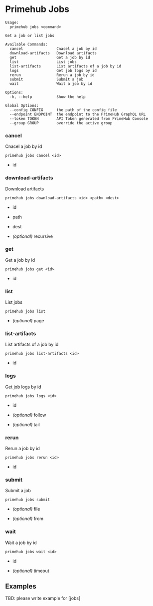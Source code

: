 
# Primehub Jobs

```
Usage: 
  primehub jobs <command>

Get a job or list jobs

Available Commands:
  cancel               Cnacel a job by id
  download-artifacts   Download artifacts
  get                  Get a job by id
  list                 List jobs
  list-artifacts       List artifacts of a job by id
  logs                 Get job logs by id
  rerun                Rerun a job by id
  submit               Submit a job
  wait                 Wait a job by id

Options:
  -h, --help           Show the help

Global Options:
  --config CONFIG      the path of the config file
  --endpoint ENDPOINT  the endpoint to the PrimeHub GraphQL URL
  --token TOKEN        API Token generated from PrimeHub Console
  --group GROUP        override the active group

```


### cancel

Cnacel a job by id


```
primehub jobs cancel <id>
```

* id
 




### download-artifacts

Download artifacts


```
primehub jobs download-artifacts <id> <path> <dest>
```

* id
* path
* dest
 

* *(optional)* recursive




### get

Get a job by id


```
primehub jobs get <id>
```

* id
 




### list

List jobs


```
primehub jobs list
```
 

* *(optional)* page




### list-artifacts

List artifacts of a job by id


```
primehub jobs list-artifacts <id>
```

* id
 




### logs

Get job logs by id


```
primehub jobs logs <id>
```

* id
 

* *(optional)* follow

* *(optional)* tail




### rerun

Rerun a job by id


```
primehub jobs rerun <id>
```

* id
 




### submit

Submit a job


```
primehub jobs submit
```
 

* *(optional)* file

* *(optional)* from




### wait

Wait a job by id


```
primehub jobs wait <id>
```

* id
 

* *(optional)* timeout



 

## Examples

TBD: please write example for [jobs]